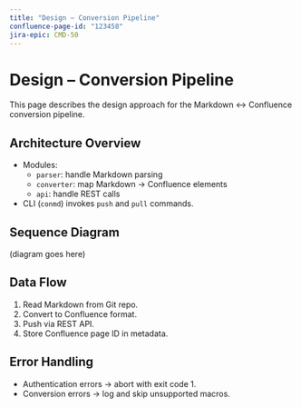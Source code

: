 ```yaml
---
title: "Design – Conversion Pipeline"
confluence-page-id: "123458"
jira-epic: CMD-50
---
```


# Design – Conversion Pipeline

This page describes the design approach for the Markdown ↔ Confluence
conversion pipeline.

## Architecture Overview

- Modules:
  - `parser`: handle Markdown parsing
  - `converter`: map Markdown → Confluence elements
  - `api`: handle REST calls
- CLI (`conmd`) invokes `push` and `pull` commands.

## Sequence Diagram

<!-- confluence-macro:drawio -->
(diagram goes here)
<!-- /confluence-macro -->

## Data Flow

1. Read Markdown from Git repo.
2. Convert to Confluence format.
3. Push via REST API.
4. Store Confluence page ID in metadata.

## Error Handling

- Authentication errors → abort with exit code 1.
- Conversion errors → log and skip unsupported macros.
